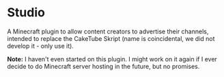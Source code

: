 # Studio
A Minecraft plugin to allow content creators to advertise their channels, intended to replace the CakeTube Skript (name is coincidental, we did not develop it - only use it).

**Note:** I haven't even started on this plugin. I might work on it again if I ever decide to do Minecraft server hosting in the future, but no promises.
